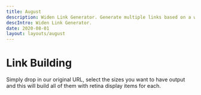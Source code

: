 ```yaml
---
title: August
description: Widen Link Generator. Generate multiple links based on a widen URL input.
descIntro: Widen Link Generator.
date: 2020-08-01
layout: layouts/august
---
```




# Link Building

Simply drop in our original URL, select the sizes you want to have output and this will build all of them with retina display items for each.